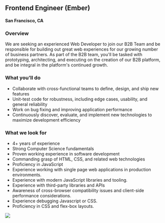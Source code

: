 ## Frontend Engineer (Ember)
#### San Francisco, CA

### Overview
We are seeking an experienced Web Developer to join our B2B Team and be responsible for building out great web experiences for our growing number of business partners. As part of the B2B team, you'll be tasked with prototyping, architecting, and executing on the creation of our B2B platform, and be integral in the platform's continued growth.

### What you’ll do
+	Collaborate with cross-functional teams to define, design, and ship new features
+	Unit-test code for robustness, including edge cases, usability, and general reliability
+	Work on bug fixing and improving application performance
+	Continuously discover, evaluate, and implement new technologies to maximize development efficiency

### What we look for
+	4+ years of experience
+	Strong Computer Science fundamentals
+	Proven working experience in software development
+	Commanding grasp of HTML, CSS, and related web technologies
+	Proficiency in JavaScript
+	Experience working with single page web applications in production environments.
+	Experience with modern JavaScript libraries and tooling.
+	Experience with third-party libraries and APIs
+	Awareness of cross-browser compatibility issues and client-side performance considerations.
+	Experience debugging Javascript or CSS.
+	Proficiency in CSS and flex-box layouts.


[<img src='https://dabuttonfactory.com/button.png?t=Learn+More&f=Calibri-Bold&ts=24&tc=fff&hp=20&vp=8&c=5&bgt=unicolored&bgc=29aafe'>](https://letsrockit.co/jobs/sgvhzhnwywnl-frontend-engineer-ember)
